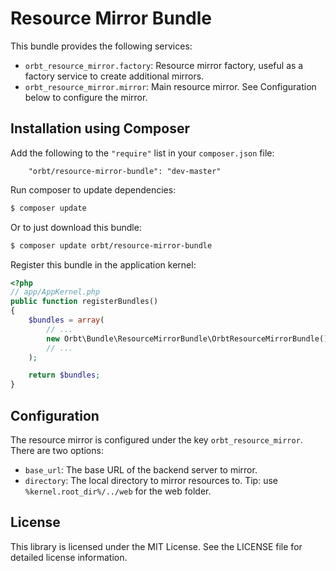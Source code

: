 Resource Mirror Bundle
======================

This bundle provides the following services:

* `orbt_resource_mirror.factory`: Resource mirror factory, useful as a factory service to create additional mirrors.
* `orbt_resource_mirror.mirror`: Main resource mirror. See Configuration below to configure the mirror.

Installation using Composer
---------------------------

Add the following to the `"require"` list in your `composer.json` file:

```
    "orbt/resource-mirror-bundle": "dev-master"
```

Run composer to update dependencies:

```bash
$ composer update
```

Or to just download this bundle:

```bash
$ composer update orbt/resource-mirror-bundle
```

Register this bundle in the application kernel:

```php
<?php
// app/AppKernel.php
public function registerBundles()
{
    $bundles = array(
        // ...
        new Orbt\Bundle\ResourceMirrorBundle\OrbtResourceMirrorBundle(),
        // ...
    );

    return $bundles;
}
```

Configuration
-------------

The resource mirror is configured under the key `orbt_resource_mirror`. There are two options:

* `base_url`: The base URL of the backend server to mirror.
* `directory`: The local directory to mirror resources to. Tip: use `%kernel.root_dir%/../web` for the web folder.

License
-------

This library is licensed under the MIT License. See the LICENSE file for detailed license information.
